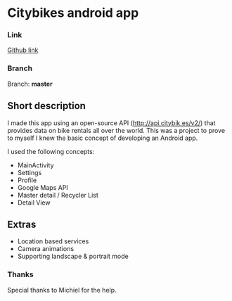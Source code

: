 # Citybikes android app

### Link

[Github link](https://github.com/RubenMoensJonkersPXL/Citybikes)

### Branch

Branch: **master**

## Short description

I made this app using an open-source API (http://api.citybik.es/v2/) that provides data on bike rentals all over the world.
This was a project to prove to myself I knew the basic concept of developing an Android app.

I used the following concepts:

* MainActivity
* Settings
* Profile
* Google Maps API
* Master detail / Recycler List
* Detail View

## Extras

* Location based services
* Camera animations
* Supporting landscape & portrait mode

### Thanks
Special thanks to Michiel for the help.
